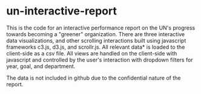 # un-interactive-report

This is the code for an interactive performance report on the UN's progress towards becoming a "greener" organization. There are three interactive data visualizations, and other scrolling interactions built using javascript frameworks c3.js, d3.js, and scrollr.js. All relevant data* is loaded to the client-side as a csv file. All views are handled on the client-side with javascript and controlled by the user's interaction with dropdown filters for year, goal, and department. 

The data is not included in github due to the confidential nature of the report. 
